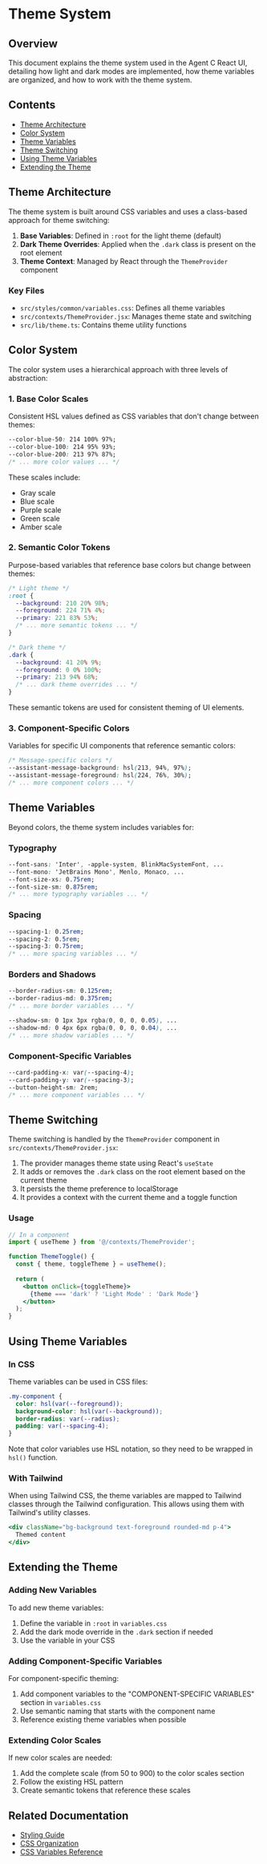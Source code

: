 # Theme System

## Overview

This document explains the theme system used in the Agent C React UI, detailing how light and dark modes are implemented, how theme variables are organized, and how to work with the theme system.

## Contents

- [Theme Architecture](#theme-architecture)
- [Color System](#color-system)
- [Theme Variables](#theme-variables)
- [Theme Switching](#theme-switching)
- [Using Theme Variables](#using-theme-variables)
- [Extending the Theme](#extending-the-theme)

## Theme Architecture

The theme system is built around CSS variables and uses a class-based approach for theme switching:

1. **Base Variables**: Defined in `:root` for the light theme (default)
2. **Dark Theme Overrides**: Applied when the `.dark` class is present on the root element
3. **Theme Context**: Managed by React through the `ThemeProvider` component

### Key Files

- `src/styles/common/variables.css`: Defines all theme variables
- `src/contexts/ThemeProvider.jsx`: Manages theme state and switching
- `src/lib/theme.ts`: Contains theme utility functions

## Color System

The color system uses a hierarchical approach with three levels of abstraction:

### 1. Base Color Scales

Consistent HSL values defined as CSS variables that don't change between themes:

```css
--color-blue-50: 214 100% 97%;
--color-blue-100: 214 95% 93%;
--color-blue-200: 213 97% 87%;
/* ... more color values ... */
```

These scales include:

- Gray scale
- Blue scale
- Purple scale
- Green scale
- Amber scale

### 2. Semantic Color Tokens

Purpose-based variables that reference base colors but change between themes:

```css
/* Light theme */
:root {
  --background: 210 20% 98%;
  --foreground: 224 71% 4%;
  --primary: 221 83% 53%;
  /* ... more semantic tokens ... */
}

/* Dark theme */
.dark {
  --background: 41 20% 9%;
  --foreground: 0 0% 100%;
  --primary: 213 94% 68%;
  /* ... dark theme overrides ... */
}
```

These semantic tokens are used for consistent theming of UI elements.

### 3. Component-Specific Colors

Variables for specific UI components that reference semantic colors:

```css
/* Message-specific colors */
--assistant-message-background: hsl(213, 94%, 97%);
--assistant-message-foreground: hsl(224, 76%, 30%);
/* ... more component colors ... */
```

## Theme Variables

Beyond colors, the theme system includes variables for:

### Typography

```css
--font-sans: 'Inter', -apple-system, BlinkMacSystemFont, ...
--font-mono: 'JetBrains Mono', Menlo, Monaco, ...
--font-size-xs: 0.75rem;
--font-size-sm: 0.875rem;
/* ... more typography variables ... */
```

### Spacing

```css
--spacing-1: 0.25rem;
--spacing-2: 0.5rem;
--spacing-3: 0.75rem;
/* ... more spacing variables ... */
```

### Borders and Shadows

```css
--border-radius-sm: 0.125rem;
--border-radius-md: 0.375rem;
/* ... more border variables ... */

--shadow-sm: 0 1px 3px rgba(0, 0, 0, 0.05), ...
--shadow-md: 0 4px 6px rgba(0, 0, 0, 0.04), ...
/* ... more shadow variables ... */
```

### Component-Specific Variables

```css
--card-padding-x: var(--spacing-4);
--card-padding-y: var(--spacing-3);
--button-height-sm: 2rem;
/* ... more component variables ... */
```

## Theme Switching

Theme switching is handled by the `ThemeProvider` component in `src/contexts/ThemeProvider.jsx`:

1. The provider manages theme state using React's `useState`
2. It adds or removes the `.dark` class on the root element based on the current theme
3. It persists the theme preference to localStorage
4. It provides a context with the current theme and a toggle function

### Usage

```jsx
// In a component
import { useTheme } from '@/contexts/ThemeProvider';

function ThemeToggle() {
  const { theme, toggleTheme } = useTheme();
  
  return (
    <button onClick={toggleTheme}>
      {theme === 'dark' ? 'Light Mode' : 'Dark Mode'}
    </button>
  );
}
```

## Using Theme Variables

### In CSS

Theme variables can be used in CSS files:

```css
.my-component {
  color: hsl(var(--foreground));
  background-color: hsl(var(--background));
  border-radius: var(--radius);
  padding: var(--spacing-4);
}
```

Note that color variables use HSL notation, so they need to be wrapped in `hsl()` function.

### With Tailwind

When using Tailwind CSS, the theme variables are mapped to Tailwind classes through the Tailwind configuration. This allows using them with Tailwind's utility classes.

```jsx
<div className="bg-background text-foreground rounded-md p-4">
  Themed content
</div>
```

## Extending the Theme

### Adding New Variables

To add new theme variables:

1. Define the variable in `:root` in `variables.css`
2. Add the dark mode override in the `.dark` section if needed
3. Use the variable in your CSS

### Adding Component-Specific Variables

For component-specific theming:

1. Add component variables to the "COMPONENT-SPECIFIC VARIABLES" section in `variables.css`
2. Use semantic naming that starts with the component name
3. Reference existing theme variables when possible

### Extending Color Scales

If new color scales are needed:

1. Add the complete scale (from 50 to 900) to the color scales section
2. Follow the existing HSL pattern
3. Create semantic tokens that reference these scales

## Related Documentation

- [Styling Guide](./styling-guide.md)
- [CSS Organization](./css-organization.md)
- [CSS Variables Reference](./css-variables-reference.md)